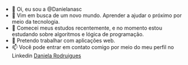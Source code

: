 - 👋 Oi, eu sou a @Danielanasc
- 👀 Vim em busca de um novo mundo. Aprender a ajudar o próximo por meio da tecnologia. 
- 🌱 Comecei meus estudos recentemente, e no momento estou estudando sobre algoritmos e lógica de programação.
- 💞️ Pretendo trabalhar com aplicações web.
- 📫 Você pode entrar em contato comigo por meio do meu perfil no Linkedin [Daniela Rodruigues](https://www.linkedin.com/in/daniela-rodrigues-375457213/)
